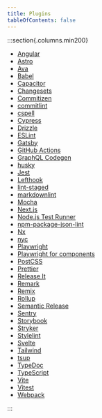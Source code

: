 ```yaml
---
title: Plugins
tableOfContents: false
---
```


:::section{.columns.min200}

- [Angular][1]
- [Astro][2]
- [Ava][3]
- [Babel][4]
- [Capacitor][5]
- [Changesets][6]
- [Commitizen][7]
- [commitlint][8]
- [cspell][9]
- [Cypress][10]
- [Drizzle][11]
- [ESLint][12]
- [Gatsby][13]
- [GitHub Actions][14]
- [GraphQL Codegen][15]
- [husky][16]
- [Jest][17]
- [Lefthook][18]
- [lint-staged][19]
- [markdownlint][20]
- [Mocha][21]
- [Next.js][22]
- [Node.js Test Runner][23]
- [npm-package-json-lint][24]
- [Nx][25]
- [nyc][26]
- [Playwright][27]
- [Playwright for components][28]
- [PostCSS][29]
- [Prettier][30]
- [Release It][31]
- [Remark][32]
- [Remix][33]
- [Rollup][34]
- [Semantic Release][35]
- [Sentry][36]
- [Storybook][37]
- [Stryker][38]
- [Stylelint][39]
- [Svelte][40]
- [Tailwind][41]
- [tsup][42]
- [TypeDoc][43]
- [TypeScript][44]
- [Vite][45]
- [Vitest][46]
- [Webpack][47]

:::

[1]: ./plugins/angular.md 'Angular'
[2]: ./plugins/astro.md 'Astro'
[3]: ./plugins/ava.md 'Ava'
[4]: ./plugins/babel.md 'Babel'
[5]: ./plugins/capacitor.md 'Capacitor'
[6]: ./plugins/changesets.md 'Changesets'
[7]: ./plugins/commitizen.md 'Commitizen'
[8]: ./plugins/commitlint.md 'commitlint'
[9]: ./plugins/cspell.md 'cspell'
[10]: ./plugins/cypress.md 'Cypress'
[11]: ./plugins/drizzle.md 'Drizzle'
[12]: ./plugins/eslint.md 'ESLint'
[13]: ./plugins/gatsby.md 'Gatsby'
[14]: ./plugins/github-actions.md 'GitHub Actions'
[15]: ./plugins/graphql-codegen.md 'GraphQL Codegen'
[16]: ./plugins/husky.md 'husky'
[17]: ./plugins/jest.md 'Jest'
[18]: ./plugins/lefthook.md 'Lefthook'
[19]: ./plugins/lint-staged.md 'lint-staged'
[20]: ./plugins/markdownlint.md 'markdownlint'
[21]: ./plugins/mocha.md 'Mocha'
[22]: ./plugins/next.md 'Next.js'
[23]: ./plugins/node-test-runner.md 'Node.js Test Runner'
[24]: ./plugins/npm-package-json-lint.md 'npm-package-json-lint'
[25]: ./plugins/nx.md 'Nx'
[26]: ./plugins/nyc.md 'nyc'
[27]: ./plugins/playwright.md 'Playwright'
[28]: ./plugins/playwright-ct.md 'Playwright for components'
[29]: ./plugins/postcss.md 'PostCSS'
[30]: ./plugins/prettier.md 'Prettier'
[31]: ./plugins/release-it.md 'Release It'
[32]: ./plugins/remark.md 'Remark'
[33]: ./plugins/remix.md 'Remix'
[34]: ./plugins/rollup.md 'Rollup'
[35]: ./plugins/semantic-release.md 'Semantic Release'
[36]: ./plugins/sentry.md 'Sentry'
[37]: ./plugins/storybook.md 'Storybook'
[38]: ./plugins/stryker.md 'Stryker'
[39]: ./plugins/stylelint.md 'Stylelint'
[40]: ./plugins/svelte.md 'Svelte'
[41]: ./plugins/tailwind.md 'Tailwind'
[42]: ./plugins/tsup.md 'tsup'
[43]: ./plugins/typedoc.md 'TypeDoc'
[44]: ./plugins/typescript.md 'TypeScript'
[45]: ./plugins/vite.md 'Vite'
[46]: ./plugins/vitest.md 'Vitest'
[47]: ./plugins/webpack.md 'Webpack'
